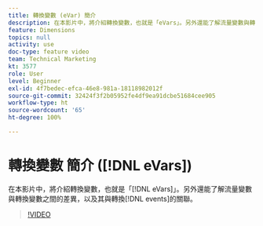 ```yaml
---
title: 轉換變數 (eVar) 簡介
description: 在本影片中，將介紹轉換變數，也就是「eVars」。另外還能了解流量變數與轉換變數之間的差異，以及其與轉換事件的關聯。
feature: Dimensions
topics: null
activity: use
doc-type: feature video
team: Technical Marketing
kt: 3577
role: User
level: Beginner
exl-id: 4f7bedec-efca-46e8-981a-18118982012f
source-git-commit: 32424f3f2b05952fe4df9ea91dcbe51684cee905
workflow-type: ht
source-wordcount: '65'
ht-degree: 100%

---
```


# 轉換變數 簡介 ([!DNL eVars])

在本影片中，將介紹轉換變數，也就是「[!DNL eVars]」。另外還能了解流量變數與轉換變數之間的差異，以及其與轉換[!DNL events]的關聯。

>[!VIDEO](https://video.tv.adobe.com/v/28759/?quality=12)
